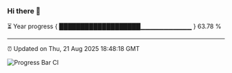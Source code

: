 ### Hi there 👋

⏳ Year progress { ███████████████████▁▁▁▁▁▁▁▁▁▁▁ } 63.78 %

---

⏰ Updated on Thu, 21 Aug 2025 18:48:18 GMT

![Progress Bar CI](https://github.com/IshwaranRudhara/GIT-ACTION/workflows/Progress%20Bar%20CI/badge.svg)
